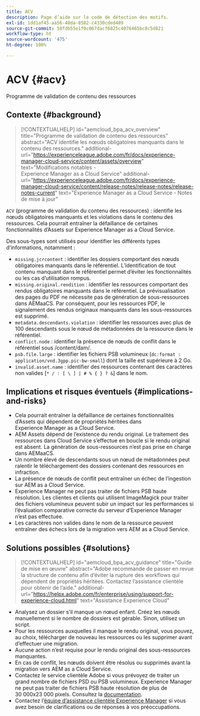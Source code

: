 ```yaml
---
title: ACV
description: Page d’aide sur le code de détection des motifs.
exl-id: 1dd1af45-aa56-48da-8582-c4330cded489
source-git-commit: 58fdb55e1f0c067dacf6825c4076465bc8c5d821
workflow-type: ht
source-wordcount: '475'
ht-degree: 100%

---
```


# ACV {#acv}

Programme de validation de contenu des ressources

## Contexte {#background}

>[!CONTEXTUALHELP]
>id="aemcloud_bpa_acv_overview"
>title="Programme de validation de contenu des ressources"
>abstract="ACV identifie les nœuds obligatoires manquants dans le contenu des ressources."
>additional-url="https://experienceleague.adobe.com/fr/docs/experience-manager-cloud-service/content/assets/overview" text="Modifications notables - Experience Manager as a Cloud Service"
>additional-url="https://experienceleague.adobe.com/fr/docs/experience-manager-cloud-service/content/release-notes/release-notes/release-notes-current" text="Experience Manager as a Cloud Service - Notes de mise à jour"

`ACV` (programme de validation du contenu des ressources) : identifie les nœuds obligatoires manquants et les violations dans le contenu des ressources. Cela pourrait entraîner la défaillance de certaines fonctionnalités d’Assets sur Experience Manager as a Cloud Service.

Des sous-types sont utilisés pour identifier les différents types d’informations, notamment :

* `missing.jcrcontent` : identifier les dossiers comportant des nœuds obligatoires manquants dans le référentiel. L’identification de tout contenu manquant dans le référentiel permet d’éviter les fonctionnalités ou les cas d’utilisation rompus.
* `missing.original.rendition` : identifier les ressources comportant des rendus obligatoires manquants dans le référentiel. La prévisualisation des pages du PDF ne nécessite pas de génération de sous-ressources dans AEMaaCS. Par conséquent, pour les ressources PDF, le signalement des rendus originaux manquants dans les sous-ressources est supprimé.
* `metadata.descendants.violation` : identifier les ressources avec plus de 100 descendants sous le nœud de métadonnées de la ressource dans le référentiel.
* `conflict.node` : identifier la présence de nœuds de conflit dans le référentiel sous /content/dam/.
* `psb.file.large` : identifier les fichiers PSB volumineux (`dc:format : application/vnd.3gpp.pic-bw-small`) dont la taille est supérieure à 2 Go.
* `invalid.asset.name` : identifier des ressources contenant des caractères non valides [`* / : [ \ ] | # % { } ? &`] dans le nom.

## Implications et risques éventuels {#implications-and-risks}

* Cela pourrait entraîner la défaillance de certaines fonctionnalités d’Assets qui dépendent de propriétés héritées dans Experience Manager as a Cloud Service.
* AEM Assets dépend de l’existence du rendu original. Le traitement des ressources dans Cloud Service s’effectue en boucle si le rendu original est absent. La génération de sous-ressources n’est pas prise en charge dans AEMaaCS.
* Un nombre élevé de descendants sous un nœud de métadonnées peut ralentir le téléchargement des dossiers contenant des ressources en infraction.
* La présence de nœuds de conflit peut entraîner un échec de l’ingestion sur AEM as a Cloud Service.
* Experience Manager ne peut pas traiter de fichiers PSB haute résolution. Les clientes et clients qui utilisent ImageMagick pour traiter des fichiers volumineux peuvent subir un impact sur les performances si l’évaluation comparative correcte du serveur d’Experience Manager n’est pas effectuée.
* Les caractères non valides dans le nom de la ressource peuvent entraîner des échecs lors de la migration vers AEM as a Cloud Service.

## Solutions possibles {#solutions}

>[!CONTEXTUALHELP]
>id="aemcloud_bpa_acv_guidance"
>title="Guide de mise en œuvre"
>abstract="Adobe recommande de passer en revue la structure de contenu afin d’éviter la rupture des workflows qui dépendent de propriétés héritées. Contactez l’assistance clientèle pour obtenir de l’aide."
>additional-url="https://helpx.adobe.com/fr/enterprise/using/support-for-experience-cloud.html" text="Assistance Experience Cloud"

* Analysez un dossier s’il manque un nœud enfant. Créez les nœuds manuellement si le nombre de dossiers est gérable. Sinon, utilisez un script.
* Pour les ressources auxquelles il manque le rendu original, vous pouvez, au choix, télécharger de nouveau les ressources ou les supprimer avant d’effectuer une migration.
* Aucune action n’est requise pour le rendu original des sous-ressources manquantes.
* En cas de conflit, les nœuds doivent être résolus ou supprimés avant la migration vers AEM as a Cloud Service.
* Contactez le service clientèle Adobe si vous prévoyez de traiter un grand nombre de fichiers PSD ou PSB volumineux. Experience Manager ne peut pas traiter de fichiers PSB haute résolution de plus de 30 000x23 000 pixels. Consultez la [documentation](https://experienceleague.adobe.com/fr/docs/experience-manager-65/content/assets/extending/best-practices-for-imagemagick).
* Contactez l’[équipe d’assistance clientèle Experience Manager](https://helpx.adobe.com/fr/enterprise/using/support-for-experience-cloud.html) si vous avez besoin de clarifications ou de réponses à vos préoccupations.

